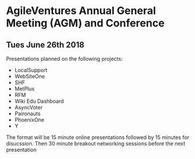 AgileVentures Annual General Meeting (AGM) and Conference
=========================================================
  
Tues June 26th 2018
-------------------

Presentations planned on the following projects:

* LocalSupport
* WebSiteOne
* SHF
* MetPlus
* RFM
* Wiki Edu Dashboard
* AsyncVoter
* Paironauts
* PhoenixOne
* Y

The format will be 15 minute online presentations followed by 15 minutes for disucssion.  Then 30 minute breakout networking sessions before the next presentation
